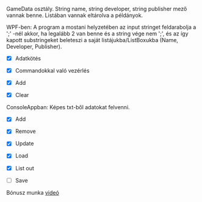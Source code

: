 GameData osztály.
String name, string developer, string publisher mező vannak benne.
Listában vannak eltárolva a példányok.


WPF-ben:
A  program a mostani helyzetében az input stringet feldarabolja a ';' -nél akkor, ha legalább 2 van benne és a string vége nem ';', és az így kapott substringeket beleteszi a saját listájukba/ListBoxukba (Name, Developer, Publisher).

- [x] Adatkötés
- [x] Commandokkal való vezérlés
- [x] Add 
- [x] Clear   



ConsoleAppban:
Képes txt-ből adatokat felvenni.
- [x] Add
- [x] Remove
- [x] Update
- [x] Load
- [x] List out
- [ ] Save



Bónusz munka [videó](https://youtu.be/dQw4w9WgXcQ)
